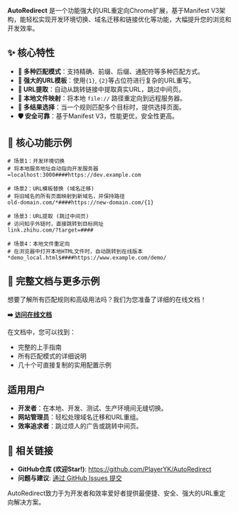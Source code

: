 **AutoRedirect** 是一个功能强大的URL重定向Chrome扩展，基于Manifest V3架构，能轻松实现开发环境切换、域名迁移和链接优化等功能，大幅提升您的浏览和开发效率。

## ✨ 核心特性

- **🎯 多种匹配模式**：支持精确、前缀、后缀、通配符等多种匹配方式。
- **🔧 强大的URL模板**：使用`{1}`, `{2}`等占位符进行复杂的URL重写。
- **🔗 URL提取**：自动从跳转链接中提取真实URL，跳过中间页。
- **📁 本地文件映射**：将本地 `file://` 路径重定向到远程服务器。
- **🔀 多结果选择**：当一个规则匹配多个目标时，提供选择页面。
- **🛡️ 安全可靠**：基于Manifest V3，性能更优，安全性更高。

## 🚀 核心功能示例

```
# 场景1：开发环境切换
# 将本地服务地址自动指向开发服务器
=localhost:3000####https://dev.example.com

# 场景2：URL模板替换 (域名迁移)
# 将旧域名的所有页面映射到新域名，并保持路径
old-domain.com/*####https://new-domain.com/{1}

# 场景3：URL提取 (跳过中间页)
# 访问知乎外链时，直接跳转到目标网址
link.zhihu.com/?target=####

# 场景4：本地文件重定向
# 在浏览器中打开本地HTML文件时，自动跳转到在线版本
*demo_local.html$####https://www.example.com/demo/
```

## 📖 完整文档与更多示例

想要了解所有匹配规则和高级用法吗？我们为您准备了详细的在线文档！

**➡️ [访问在线文档](https://playeryk.github.io/AutoRedirect/)**

在文档中，您可以找到：
- 完整的上手指南
- 所有匹配模式的详细说明
- 几十个可直接复制的实用配置示例

## 适用用户

- **开发者**：在本地、开发、测试、生产环境间无缝切换。
- **网站管理员**：轻松处理域名迁移和URL重组。
- **效率追求者**：跳过烦人的广告或跳转中间页。

## 🔗 相关链接

- **GitHub仓库 (欢迎Star!)**: https://github.com/PlayerYK/AutoRedirect
- **问题与建议**: [通过 GitHub Issues 提交](https://github.com/PlayerYK/AutoRedirect/issues)

AutoRedirect致力于为开发者和效率爱好者提供最便捷、安全、强大的URL重定向解决方案。
